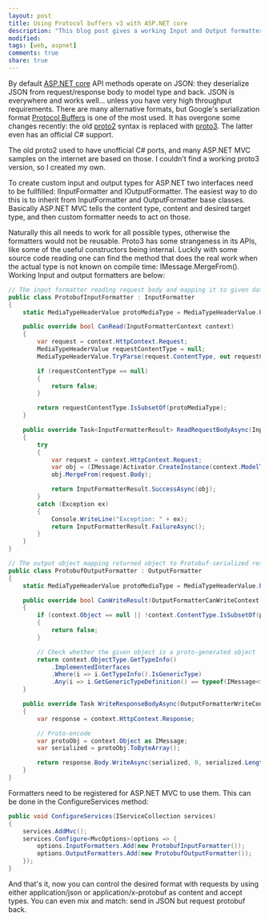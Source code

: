 ```yaml
---
layout: post
title: Using Protocol buffers v3 with ASP.NET core
description: "This blog post gives a working Input and Output formatters for ASP.NET MVC to work with Google Protocol Buffers."
modified:
tags: [web, aspnet]
comments: true
share: true
---
```


By default [ASP.NET core](https://docs.asp.net/) API methods operate on JSON: they deserialize JSON from request/response
body to model type and back. JSON is everywhere and works well... unless you have very high
throughput requirements. There are many alternative formats, but
Google's serialization format [Protocol Buffers](https://developers.google.com/protocol-buffers/)
is one of the most used. It has overgone some changes recently: the old [proto2](https://developers.google.com/protocol-buffers/docs/proto)
syntax is replaced with [proto3](https://developers.google.com/protocol-buffers/docs/proto3). The latter
even has an official C# support.

The old proto2 used to have unofficial C# ports, and many ASP.NET MVC samples on the internet
are based on those. I couldn't find a working proto3 version, so I created my own.

To create custom input and output types for ASP.NET two interfaces need to be fullfilled:
IInputFormatter and IOutputFormatter. The easiest way to do this is to inherit from
InputFormatter and OutputFormatter base classes. Basically ASP.NET MVC tells the
content type, content and desired target type, and then custom formatter needs to
act on those.

Naturally this all needs to work for all possible types, otherwise the formatters would not
be reusable. Proto3 has some strangeness in its APIs, like some of the useful constructors being internal.
Luckily with some source code reading one can find the method that does the real work when
the actual type is not known on compile time: IMessage.MergeFrom(). Working Input and output formatters
are below:

```csharp
// The input formatter reading request body and mapping it to given data object.
public class ProtobufInputFormatter : InputFormatter
{
    static MediaTypeHeaderValue protoMediaType = MediaTypeHeaderValue.Parse("application/x-protobuf");

    public override bool CanRead(InputFormatterContext context)
    {
        var request = context.HttpContext.Request;
        MediaTypeHeaderValue requestContentType = null;
        MediaTypeHeaderValue.TryParse(request.ContentType, out requestContentType);

        if (requestContentType == null)
        {
            return false;
        }

        return requestContentType.IsSubsetOf(protoMediaType);
    }

    public override Task<InputFormatterResult> ReadRequestBodyAsync(InputFormatterContext context)
    {
        try
        {
            var request = context.HttpContext.Request;
            var obj = (IMessage)Activator.CreateInstance(context.ModelType);
            obj.MergeFrom(request.Body);

            return InputFormatterResult.SuccessAsync(obj);
        }
        catch (Exception ex)
        {
            Console.WriteLine("Exception: " + ex);
            return InputFormatterResult.FailureAsync();
        }
    }
}

// The output object mapping returned object to Protobuf-serialized response body.
public class ProtobufOutputFormatter : OutputFormatter
{
    static MediaTypeHeaderValue protoMediaType = MediaTypeHeaderValue.Parse("application/x-protobuf");

    public override bool CanWriteResult(OutputFormatterCanWriteContext context)
    {
        if (context.Object == null || !context.ContentType.IsSubsetOf(protoMediaType))
        {
            return false;
        }

        // Check whether the given object is a proto-generated object
        return context.ObjectType.GetTypeInfo()
            .ImplementedInterfaces
            .Where(i => i.GetTypeInfo().IsGenericType)
            .Any(i => i.GetGenericTypeDefinition() == typeof(IMessage<>));
    }

    public override Task WriteResponseBodyAsync(OutputFormatterWriteContext context)
    {
        var response = context.HttpContext.Response;

        // Proto-encode
        var protoObj = context.Object as IMessage;
        var serialized = protoObj.ToByteArray();

        return response.Body.WriteAsync(serialized, 0, serialized.Length);
    }
}
```

Formatters need to be registered for ASP.NET MVC to use them. This can be done
in the ConfigureServices method:

```csharp
public void ConfigureServices(IServiceCollection services)
{
    services.AddMvc();
    services.Configure<MvcOptions>(options => {
        options.InputFormatters.Add(new ProtobufInputFormatter());
        options.OutputFormatters.Add(new ProtobufOutputFormatter());
    });
}
```

And that's it, now you can control the desired format with requests by using either
application/json or application/x-protobuf as content and accept types. You can
even mix and match: send in JSON but request protobuf back.